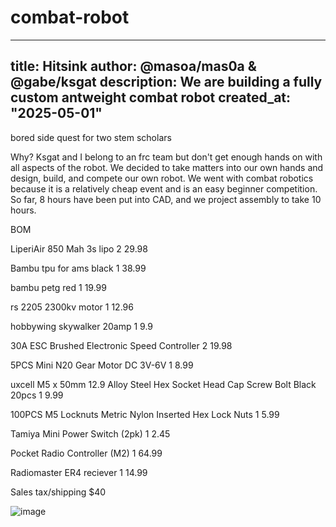 # combat-robot
---
title: Hitsink
author: @masoa/mas0a & @gabe/ksgat
description: We are building a fully custom antweight combat robot
created_at: "2025-05-01"
---


bored side quest for two stem scholars



Why?  Ksgat and I belong to an frc team but don't get enough hands on with all aspects of the robot.  We decided to take matters into our own hands and design, build, and compete our own robot.  We went with combat robotics because it is a relatively cheap event and is an easy beginner competition.  So far, 8 hours have been put into CAD, and we project assembly to take 10 hours.


BOM


LiperiAir 850 Mah 3s lipo	2	29.98

Bambu tpu for ams black	1	38.99

bambu petg red	1	19.99

rs 2205 2300kv motor	1	12.96

hobbywing skywalker 20amp	1	9.9

30A ESC Brushed Electronic Speed 
Controller	2	19.98

5PCS Mini N20 Gear Motor DC 3V-6V	1	8.99

uxcell M5 x 50mm 12.9 Alloy Steel Hex Socket Head Cap Screw Bolt Black 20pcs	1	9.99

100PCS M5 Locknuts Metric Nylon Inserted Hex Lock Nuts	1	5.99

Tamiya Mini Power Switch (2pk)	1	2.45

Pocket Radio Controller (M2)	1	64.99

Radiomaster ER4 reciever	1	14.99

Sales tax/shipping	$40

![image](https://github.com/user-attachments/assets/ef175886-0d0e-41c9-ae1a-6273b7dfea27)

